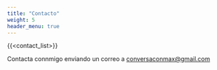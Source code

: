 ```yaml
---
title: "Contacto"
weight: 5
header_menu: true
---
```

{{<contact_list>}}

Contacta connmigo enviando un correo a [conversaconmax@gmail.com](mailto:conversaconmax@gmail.com?subject=¡Hola!)